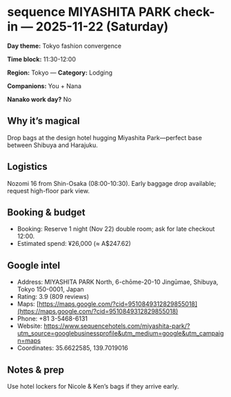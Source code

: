 # sequence MIYASHITA PARK check-in — 2025-11-22 (Saturday)

**Day theme:** Tokyo fashion convergence

**Time block:** 11:30-12:00

**Region:** Tokyo — **Category:** Lodging

**Companions:** You + Nana

**Nanako work day?** No

## Why it’s magical
Drop bags at the design hotel hugging Miyashita Park—perfect base between Shibuya and Harajuku.

## Logistics
Nozomi 16 from Shin-Osaka (08:00-10:30). Early baggage drop available; request high-floor park view.

## Booking & budget
- Booking: Reserve 1 night (Nov 22) double room; ask for late checkout 12:00.
- Estimated spend: ¥26,000 (≈ A$247.62)

## Google intel
- Address: MIYASHITA PARK North, 6-chōme-20-10 Jingūmae, Shibuya, Tokyo 150-0001, Japan
- Rating: 3.9 (809 reviews)
- Maps: [https://maps.google.com/?cid=9510849312829855018](https://maps.google.com/?cid=9510849312829855018)
- Phone: +81 3-5468-6131
- Website: https://www.sequencehotels.com/miyashita-park/?utm_source=googlebusinessprofile&utm_medium=google&utm_campaign=maps
- Coordinates: 35.6622585, 139.7019016

## Notes & prep
Use hotel lockers for Nicole & Ken’s bags if they arrive early.
